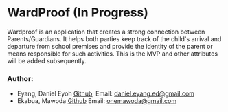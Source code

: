 # WardProof (In Progress)
Wardproof is an application that creates a strong connection between Parents/Guardians. It helps both parties keep track of the child's arrival and departure from school premises and provide the identity of the parent or means responsible for such activities. This is the MVP and other attributes will be added subsequently.

### Author:
* Eyang, Daniel Eyoh [Github](https://github.com/Tediyang), Email: <daniel.eyang.ed@gmail.com>
* Ekabua, Mawoda [Github](https://github.com/mdekabs) Email: <onemawoda@gmail.com>
